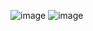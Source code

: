![image](https://user-images.githubusercontent.com/94983820/168483655-0c726b57-d435-48af-a6bc-693c983073d1.png)
![image](https://user-images.githubusercontent.com/94983820/168485317-cfff18fe-c03b-44f7-9450-3edaa68b8b09.png)

